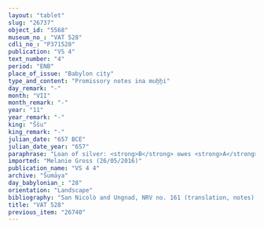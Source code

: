 ```yaml
---
layout: "tablet"
slug: "26737"
object_id: "5568"
museum_no_: "VAT 528"
cdli_no_: "P371528"
publication: "VS 4"
text_number: "4"
period: "ENB"
place_of_issue: "Babylon city"
type_and_content: "Promissory notes ina muẖẖi"
day_remark: "-"
month: "VII"
month_remark: "-"
year: "11"
year_remark: "-"
king: "Ššu"
king_remark: "-"
julian_date: "657 BCE"
julian_date_year: "657"
paraphrase: "Loan of silver: <strong>B</strong> owes <strong>A</strong> &frac12; mina of silver. Beginning with the following month, that is, Arahsamna (VIII), the debt will bear a yearly interest of 5 shekels (8.33% p.a.). 1 witness and the scribe.<br /> &nbsp;<br /> <strong>A</strong> = &Scaron;umāya; <strong>B</strong> = Bēl-uballiṭ; Scribe = Bēl-ēṭir//&Scaron;ang&ucirc;-Ea<br /> &nbsp;"
imported: "Melanie Gross (26/05/2016)"
publication_name: "VS 4 4"
archive: "Šumāya"
day_babylonian_: "28"
orientation: "Landscape"
bibliography: "San Nicolò and Ungnad, NRV no. 161 (translation, notes). Mentioned in van Driel, ZA 79, 113."
title: "VAT 528"
previous_item: "26740"
---
```

